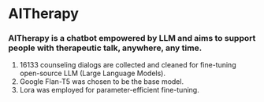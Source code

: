 # AITherapy

### AITherapy is a chatbot empowered by LLM and aims to support people with therapeutic talk, anywhere, any time.

1. 16133 counseling dialogs are collected and cleaned for fine-tuning open-source LLM (Large Language Models).
2. Google Flan-T5 was chosen to be the base model.
3. Lora was employed for parameter-efficient fine-tuning.
